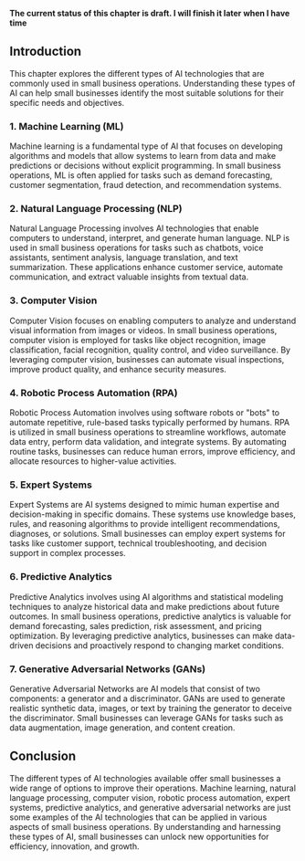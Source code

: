 **The current status of this chapter is draft. I will finish it later when I have time**

Introduction
------------

This chapter explores the different types of AI technologies that are commonly used in small business operations. Understanding these types of AI can help small businesses identify the most suitable solutions for their specific needs and objectives.

### 1. Machine Learning (ML)

Machine learning is a fundamental type of AI that focuses on developing algorithms and models that allow systems to learn from data and make predictions or decisions without explicit programming. In small business operations, ML is often applied for tasks such as demand forecasting, customer segmentation, fraud detection, and recommendation systems.

### 2. Natural Language Processing (NLP)

Natural Language Processing involves AI technologies that enable computers to understand, interpret, and generate human language. NLP is used in small business operations for tasks such as chatbots, voice assistants, sentiment analysis, language translation, and text summarization. These applications enhance customer service, automate communication, and extract valuable insights from textual data.

### 3. Computer Vision

Computer Vision focuses on enabling computers to analyze and understand visual information from images or videos. In small business operations, computer vision is employed for tasks like object recognition, image classification, facial recognition, quality control, and video surveillance. By leveraging computer vision, businesses can automate visual inspections, improve product quality, and enhance security measures.

### 4. Robotic Process Automation (RPA)

Robotic Process Automation involves using software robots or "bots" to automate repetitive, rule-based tasks typically performed by humans. RPA is utilized in small business operations to streamline workflows, automate data entry, perform data validation, and integrate systems. By automating routine tasks, businesses can reduce human errors, improve efficiency, and allocate resources to higher-value activities.

### 5. Expert Systems

Expert Systems are AI systems designed to mimic human expertise and decision-making in specific domains. These systems use knowledge bases, rules, and reasoning algorithms to provide intelligent recommendations, diagnoses, or solutions. Small businesses can employ expert systems for tasks like customer support, technical troubleshooting, and decision support in complex processes.

### 6. Predictive Analytics

Predictive Analytics involves using AI algorithms and statistical modeling techniques to analyze historical data and make predictions about future outcomes. In small business operations, predictive analytics is valuable for demand forecasting, sales prediction, risk assessment, and pricing optimization. By leveraging predictive analytics, businesses can make data-driven decisions and proactively respond to changing market conditions.

### 7. Generative Adversarial Networks (GANs)

Generative Adversarial Networks are AI models that consist of two components: a generator and a discriminator. GANs are used to generate realistic synthetic data, images, or text by training the generator to deceive the discriminator. Small businesses can leverage GANs for tasks such as data augmentation, image generation, and content creation.

Conclusion
----------

The different types of AI technologies available offer small businesses a wide range of options to improve their operations. Machine learning, natural language processing, computer vision, robotic process automation, expert systems, predictive analytics, and generative adversarial networks are just some examples of the AI technologies that can be applied in various aspects of small business operations. By understanding and harnessing these types of AI, small businesses can unlock new opportunities for efficiency, innovation, and growth.
